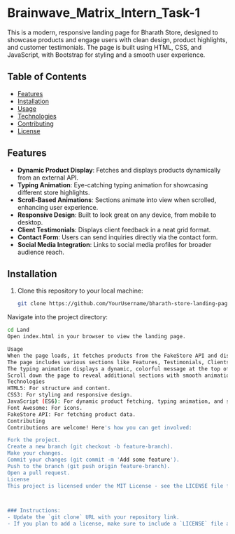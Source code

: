 # Brainwave_Matrix_Intern_Task-1
This is a modern, responsive landing page for Bharath Store, designed to showcase products and engage users with clean design, product highlights, and customer testimonials. The page is built using HTML, CSS, and JavaScript, with Bootstrap for styling and a smooth user experience.

## Table of Contents

- [Features](#features)
- [Installation](#installation)
- [Usage](#usage)
- [Technologies](#technologies)
- [Contributing](#contributing)
- [License](#license)

## Features

- **Dynamic Product Display**: Fetches and displays products dynamically from an external API.
- **Typing Animation**: Eye-catching typing animation for showcasing different store highlights.
- **Scroll-Based Animations**: Sections animate into view when scrolled, enhancing user experience.
- **Responsive Design**: Built to look great on any device, from mobile to desktop.
- **Client Testimonials**: Displays client feedback in a neat grid format.
- **Contact Form**: Users can send inquiries directly via the contact form.
- **Social Media Integration**: Links to social media profiles for broader audience reach.

## Installation

1. Clone this repository to your local machine:
   ```bash
   git clone https://github.com/YourUsername/bharath-store-landing-page.git
Navigate into the project directory:

 ```bash
cd Land
Open index.html in your browser to view the landing page.

Usage
When the page loads, it fetches products from the FakeStore API and displays them in a grid.
The page includes various sections like Features, Testimonials, Clients, Contact, and Social Media.
The typing animation displays a dynamic, colorful message at the top of the page.
Scroll down the page to reveal additional sections with smooth animations.
Technologies
HTML5: For structure and content.
CSS3: For styling and responsive design.
JavaScript (ES6): For dynamic product fetching, typing animation, and scroll animations.
Font Awesome: For icons.
FakeStore API: For fetching product data.
Contributing
Contributions are welcome! Here's how you can get involved:

Fork the project.
Create a new branch (git checkout -b feature-branch).
Make your changes.
Commit your changes (git commit -m 'Add some feature').
Push to the branch (git push origin feature-branch).
Open a pull request.
License
This project is licensed under the MIT License - see the LICENSE file for details.



### Instructions:
- Update the `git clone` URL with your repository link.
- If you plan to add a license, make sure to include a `LICENSE` file and modify the License section according

